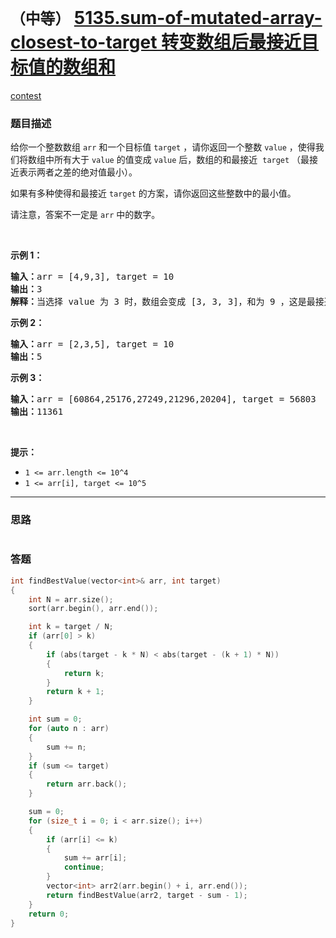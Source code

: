 # `（中等）` [5135.sum-of-mutated-array-closest-to-target 转变数组后最接近目标值的数组和](https://leetcode-cn.com/problems/sum-of-mutated-array-closest-to-target/)

[contest](https://leetcode-cn.com/contest/biweekly-contest-16/problems/sum-of-mutated-array-closest-to-target/)

### 题目描述
<p>给你一个整数数组&nbsp;<code>arr</code> 和一个目标值&nbsp;<code>target</code> ，请你返回一个整数&nbsp;<code>value</code>&nbsp;，使得我们将数组中所有大于&nbsp;<code>value</code> 的值变成&nbsp;<code>value</code> 后，数组的和最接近&nbsp; <code>target</code>&nbsp;（最接近表示两者之差的绝对值最小）。</p>

<p>如果有多种使得和最接近&nbsp;<code>target</code>&nbsp;的方案，请你返回这些整数中的最小值。</p>

<p>请注意，答案不一定是&nbsp;<code>arr</code> 中的数字。</p>

<p>&nbsp;</p>

<p><strong>示例 1：</strong></p>

<pre><strong>输入：</strong>arr = [4,9,3], target = 10
<strong>输出：</strong>3
<strong>解释：</strong>当选择 value 为 3 时，数组会变成 [3, 3, 3]，和为 9 ，这是最接近 target 的方案。
</pre>

<p><strong>示例 2：</strong></p>

<pre><strong>输入：</strong>arr = [2,3,5], target = 10
<strong>输出：</strong>5
</pre>

<p><strong>示例 3：</strong></p>

<pre><strong>输入：</strong>arr = [60864,25176,27249,21296,20204], target = 56803
<strong>输出：</strong>11361
</pre>

<p>&nbsp;</p>

<p><strong>提示：</strong></p>

<ul>
	<li><code>1 &lt;= arr.length &lt;= 10^4</code></li>
	<li><code>1 &lt;= arr[i], target &lt;= 10^5</code></li>
</ul>

            

---
### 思路
```
```



### 答题
``` C++
int findBestValue(vector<int>& arr, int target)
{
	int N = arr.size();
	sort(arr.begin(), arr.end());

	int k = target / N;
	if (arr[0] > k)
	{
		if (abs(target - k * N) < abs(target - (k + 1) * N))
		{
			return k;
		}
		return k + 1;
	}

	int sum = 0;
	for (auto n : arr)
	{
		sum += n;
	}
	if (sum <= target)
	{
		return arr.back();
	}

	sum = 0;
	for (size_t i = 0; i < arr.size(); i++)
	{
		if (arr[i] <= k)
		{
			sum += arr[i];
			continue;
		}
		vector<int> arr2(arr.begin() + i, arr.end());
		return findBestValue(arr2, target - sum - 1);
	}
	return 0;
}
```




